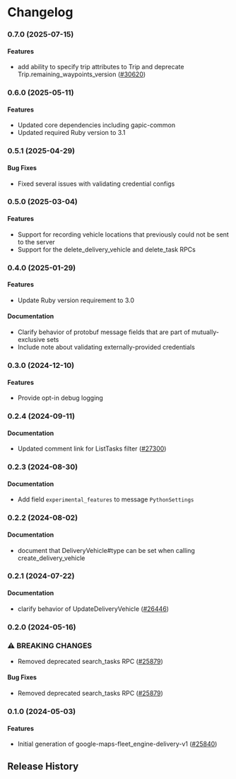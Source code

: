 # Changelog

### 0.7.0 (2025-07-15)

#### Features

* add ability to specify trip attributes to Trip and deprecate Trip.remaining_waypoints_version ([#30620](https://github.com/googleapis/google-cloud-ruby/issues/30620)) 

### 0.6.0 (2025-05-11)

#### Features

* Updated core dependencies including gapic-common 
* Updated required Ruby version to 3.1 

### 0.5.1 (2025-04-29)

#### Bug Fixes

* Fixed several issues with validating credential configs 

### 0.5.0 (2025-03-04)

#### Features

* Support for recording vehicle locations that previously could not be sent to the server 
* Support for the delete_delivery_vehicle and delete_task RPCs 

### 0.4.0 (2025-01-29)

#### Features

* Update Ruby version requirement to 3.0 
#### Documentation

* Clarify behavior of protobuf message fields that are part of mutually-exclusive sets 
* Include note about validating externally-provided credentials 

### 0.3.0 (2024-12-10)

#### Features

* Provide opt-in debug logging 

### 0.2.4 (2024-09-11)

#### Documentation

* Updated comment link for ListTasks filter ([#27300](https://github.com/googleapis/google-cloud-ruby/issues/27300)) 

### 0.2.3 (2024-08-30)

#### Documentation

* Add field `experimental_features` to message `PythonSettings` 

### 0.2.2 (2024-08-02)

#### Documentation

* document that DeliveryVehicle#type can be set when calling create_delivery_vehicle 

### 0.2.1 (2024-07-22)

#### Documentation

* clarify behavior of UpdateDeliveryVehicle ([#26446](https://github.com/googleapis/google-cloud-ruby/issues/26446)) 

### 0.2.0 (2024-05-16)

### ⚠ BREAKING CHANGES

* Removed deprecated search_tasks RPC ([#25879](https://github.com/googleapis/google-cloud-ruby/issues/25879))

#### Bug Fixes

* Removed deprecated search_tasks RPC ([#25879](https://github.com/googleapis/google-cloud-ruby/issues/25879)) 

### 0.1.0 (2024-05-03)

#### Features

* Initial generation of google-maps-fleet_engine-delivery-v1 ([#25840](https://github.com/googleapis/google-cloud-ruby/issues/25840)) 

## Release History

